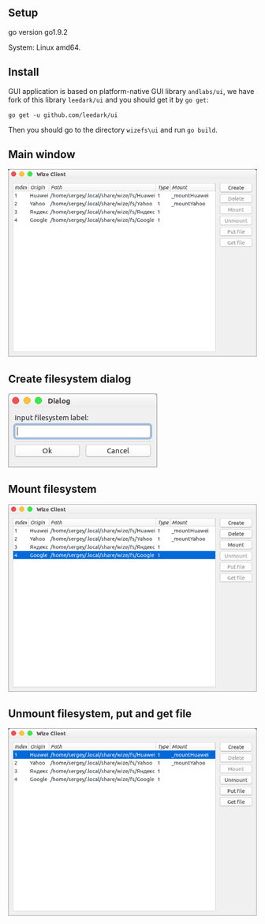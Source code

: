 ## Setup

go version go1.9.2

System: Linux amd64.

## Install

GUI application is based on platform-native GUI library `andlabs/ui`, we have fork of this library `leedark/ui` and you should get it by `go get`:

```
go get -u github.com/leedark/ui
```

Then you should go to the directory `wizefs\ui` and run `go build`.

## Main window

![main-window](images/main-window.png)



## Create filesystem dialog

![create-dialog](images/create-dialog.png)



## Mount filesystem

![main-window-unmounted](images/main-window-unmounted.png)



## Unmount filesystem, put and get file

![main-window-mounted](images/main-window-mounted.png)